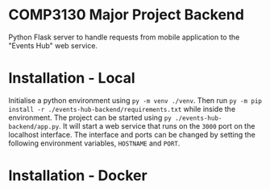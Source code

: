 # COMP3130 Major Project Backend
Python Flask server to handle requests from mobile application to the "Events Hub" web service.

# Installation - Local
Initialise a python environment using `py -m venv ./venv`. Then run `py -m pip install -r ./events-hub-backend/requirements.txt` while inside the environment.
The project can be started using `py ./events-hub-backend/app.py`. It will start a web service that runs on the `3000` port on the localhost interface.
The interface and ports can be changed by setting the following environment variables, `HOSTNAME` and `PORT`.

# Installation - Docker
